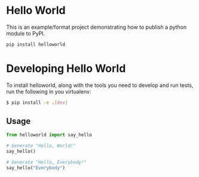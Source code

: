 # Hello World
This is an example/format project demonstrating how to publish a python module to PyPI.

```python
pip install helloworld
```

# Developing Hello World
To install helloworld, along with the tools you need to develop and run tests, run the following in you virtualenv:

```bash
$ pip install -e .[dev]
```

## Usage
```python
from helloworld import say_hello

# Generate "Hello, World!"
say_hello()

# Generate "Hello, Everybody!"
say_hello("Everybody")
```
